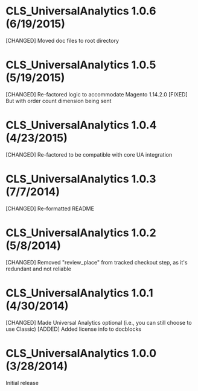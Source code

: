 CLS_UniversalAnalytics 1.0.6 (6/19/2015)
=======================================
[CHANGED] Moved doc files to root directory

CLS_UniversalAnalytics 1.0.5 (5/19/2015)
=======================================
[CHANGED] Re-factored logic to accommodate Magento 1.14.2.0
[FIXED] But with order count dimension being sent

CLS_UniversalAnalytics 1.0.4 (4/23/2015)
=======================================
[CHANGED] Re-factored to be compatible with core UA integration

CLS_UniversalAnalytics 1.0.3 (7/7/2014)
=======================================
[CHANGED] Re-formatted README

CLS_UniversalAnalytics 1.0.2 (5/8/2014)
=======================================
[CHANGED] Removed "review_place" from tracked checkout step, as it's redundant and not reliable

CLS_UniversalAnalytics 1.0.1 (4/30/2014)
=======================================
[CHANGED] Made Universal Analytics optional (i.e., you can still choose to use Classic)
[ADDED] Added license info to docblocks

CLS_UniversalAnalytics 1.0.0 (3/28/2014)
=======================================
Initial release
